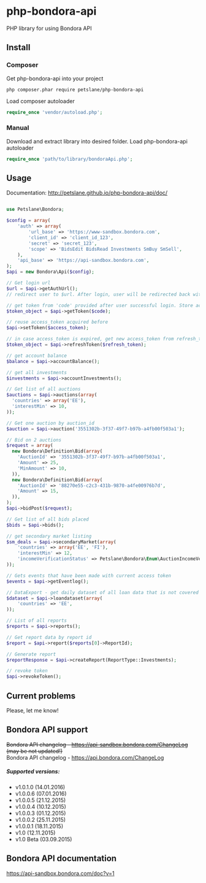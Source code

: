 # php-bondora-api
PHP library for using Bondora API

## Install

### Composer
Get php-bondora-api into your project
```
php composer.phar require petslane/php-bondora-api
```
Load composer autoloader
```php
require_once 'vendor/autoload.php';
```

### Manual
Download and extract library into desired folder.
Load php-bondora-api autoloader
```php
require_once 'path/to/library/bondoraApi.php';
```

## Usage
Documentation: http://petslane.github.io/php-bondora-api/doc/
```php

use Petslane\Bondora;

$config = array(
    'auth' => array(
        'url_base' => 'https://www-sandbox.bondora.com',
        'client_id' => 'client_id_123',
        'secret' => 'secret_123',
        'scope' => 'BidsEdit BidsRead Investments SmBuy SmSell',
    ),
    'api_base' => 'https://api-sandbox.bondora.com',
);
$api = new Bondora\Api($config);

// Get login url
$url = $api->getAuthUrl();
// redirect user to $url. After login, user will be redirected back with get parameter 'code'

// get token from 'code' provided after user successful login. Store access_token and refresh_token
$token_object = $api->getToken($code);

// reuse access_token acquired before
$api->setToken($access_token);

// in case access_token is expired, get new access_token from refresh_token
$token_object = $api->refreshToken($refresh_token);

// get account balance
$balance = $api->accountBalance();

// get all investments
$investments = $api->accountInvestments();

// Get list of all auctions
$auctions = $api->auctions(array(
  'countries' => array('EE'),
  'interestMin' => 10,
));

// Get one auction by auction_id
$auction = $api->auction('3551302b-3f37-49f7-b97b-a4fb00f503a1');

// Bid on 2 auctions
$request = array(
  new Bondora\Definition\Bid(array(
    'AuctionId' => '3551302b-3f37-49f7-b97b-a4fb00f503a1',
    'Amount' => 25,
    'MinAmount' => 10,
  )),
  new Bondora\Definition\Bid(array(
    'AuctionId' => '88270e55-c2c3-431b-9870-a4fe00976b7d',
    'Amount' => 15,
  )),
);
$api->bidPost($request);

// Get list of all bids placed
$bids = $api->bids();

// get secondary market listing
$sm_deals = $api->secondaryMarket(array(
    'countries' => array('EE', 'FI'),
    'interestMin' => 12,
    'incomeVerificationStatus' => Petslane\Bondora\Enum\AuctionIncomeVerificationStatus::VerifiedByPhone,
));

// Gets events that have been made with current access token
$events = $api->getEventlog();

// DataExport - get daily dataset of all loan data that is not covered by the data protection laws
$dataset = $api->loandataset(array(
    'countries' => 'EE',
));

// List of all reports
$reports = $api->reports();

// Get report data by report id
$report = $api->report($reports[0]->ReportId);

// Generate report
$reportResponse = $api->createReport(ReportType::Investments);

// revoke token
$api->revokeToken();

```

## Current problems
Please, let me know!

## Bondora API support
~~Bondora API changelog - https://api-sandbox.bondora.com/ChangeLog (may be not updated!)~~  
Bondora API changelog - https://api.bondora.com/ChangeLog  
##### Supported versions:
- v1.0.1.0 (14.01.2016)  
- v1.0.0.6 (07.01.2016)  
- v1.0.0.5 (21.12.2015)  
- v1.0.0.4 (10.12.2015)  
- v1.0.0.3 (01.12.2015)  
- v1.0.0.2 (25.11.2015)  
- v1.0.0.1 (18.11.2015)  
- v1.0 (12.11.2015)  
- v1.0 Beta (03.09.2015)  

## Bondora API documentation
https://api-sandbox.bondora.com/doc?v=1  

